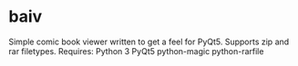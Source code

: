 # baiv
Simple comic book viewer written to get a feel for PyQt5. Supports zip and rar filetypes.
Requires:
    Python 3
    PyQt5
    python-magic
    python-rarfile
